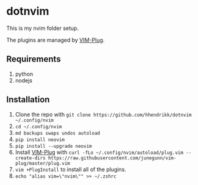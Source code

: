 # dotnvim

This is my nvim folder setup.

The plugins are managed by [VIM-Plug](https://github.com/junegunn/vim-plug).

## Requirements
1. python
2. nodejs

## Installation

1. Clone the repo with `git clone https://github.com/hhendrikk/dotnvim ~/.config/nvim`
2. `cd ~/.config/nvim`
3. `md backups swaps undos autoload`
4. `pip install neovim`
5. `pip install --upgrade neovim`
6. Install [VIM-Plug](https://github.com/junegunn/vim-plug) with `curl -fLo ~/.config/nvim/autoload/plug.vim --create-dirs https://raw.githubusercontent.com/junegunn/vim-plug/master/plug.vim`
7. `vim +PlugInstall` to install all of the plugins.
8. `echo "alias vim=\"nvim\"" >> ~/.zshrc`
